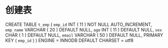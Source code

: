 # 创建表
CREATE TABLE `t_emp` (
`emp_id` INT ( 11 ) NOT NULL AUTO_INCREMENT,
`emp_name` VARCHAR ( 20 ) DEFAULT NULL,
`age` INT ( 11 ) DEFAULT NULL,
`sex` CHAR ( 1 ) DEFAULT NULL,
`email` VARCHAR ( 50 ) DEFAULT NULL,
PRIMARY KEY ( `emp_id` )
) ENGINE = INNODB DEFAULT CHARSET = utf8